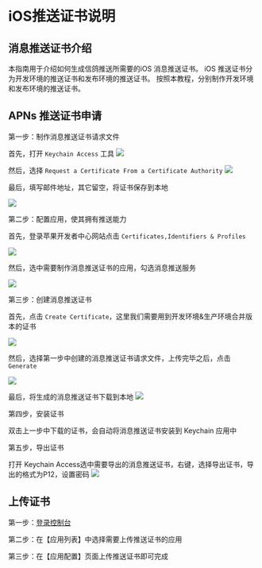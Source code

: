 # iOS推送证书说明


## 消息推送证书介绍
本指南用于介绍如何生成信鸽推送所需要的iOS 消息推送证书。
iOS 推送证书分为开发环境的推送证书和发布环境的推送证书。
按照本教程，分别制作开发环境和发布环境的推送证书。



## APNs 推送证书申请

第一步：制作消息推送证书请求文件

首先，打开 ```Keychain Access``` 工具
![](https://main.qcloudimg.com/raw/a11ed45755c05b45d9c203fac7b11820.png)



 然后，选择 ```Request a Certificate From a Certificate Authority```
 ![](https://main.qcloudimg.com/raw/5f1726f1e78b7b9cc512a4964dcbd1d9.png)

最后，填写邮件地址，其它留空，将证书保存到本地

![](https://main.qcloudimg.com/raw/6f988ae446d4500e2843dc31aa5a4caf.png)

第二步：配置应用，使其拥有推送能力

首先，登录苹果开发者中心网站点击 ```Certificates,Identifiers & Profiles```

![](https://main.qcloudimg.com/raw/673951a14724416e2850718ee7ae3160.png)



然后，选中需要制作消息推送证书的应用，勾选消息推送服务

![](https://main.qcloudimg.com/raw/1a08ca5cd0054873dc80cc03c9d3fd04.png)




第三步：创建消息推送证书



首先，点击 ```Create Certificate```，这里我们需要用到开发环境&生产环境合并版本的证书

 ![](https://main.qcloudimg.com/raw/93cad1a9d1b22a47c7d4381035ab1390.png)


然后，选择第一步中创建的消息推送证书请求文件，上传完毕之后，点击 ```Generate```

![](https://main.qcloudimg.com/raw/d494bdde10e37c3b3b3c2bf926bf4451.png)



最后，将生成的消息推送证书下载到本地
![](https://main.qcloudimg.com/raw/36c508ec62427edb06d0d171f87f5ac4.png)



第四步，安装证书

双击上一步中下载的证书，会自动将消息推送证书安装到 Keychain 应用中



第五步，导出证书



打开 Keychain Access选中需要导出的消息推送证书，右键，选择导出证书，导出的格式为P12，设置密码
![](https://main.qcloudimg.com/raw/c7eb856a4793e7e4a0297873ba0bc08e.png)



## 上传证书

第一步：[登录控制台](https://console.cloud.tencent.com/tpns)

第二步：在【应用列表】中选择需要上传推送证书的应用

第三步：在【应用配置】页面上传推送证书即可完成

